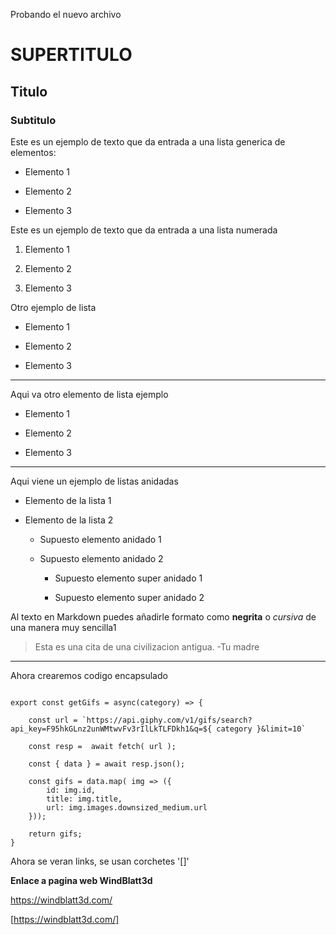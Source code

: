 Probando el nuevo archivo

# SUPERTITULO
 
## Titulo

### Subtitulo

Este es un ejemplo de texto que da entrada a una lista generica de elementos:

- Elemento 1

- Elemento 2

- Elemento 3

Este es un ejemplo de texto que da entrada a una lista numerada

1. Elemento 1

2. Elemento 2

3. Elemento 3

Otro ejemplo de lista

* Elemento 1

* Elemento 2

* Elemento 3

___

Aqui va otro elemento de lista ejemplo

+ Elemento 1

+ Elemento 2

+ Elemento 3

---


Aqui viene un ejemplo de listas anidadas

- Elemento de la lista 1

- Elemento de la lista 2

	- Supuesto elemento anidado 1
	
	- Supuesto elemento anidado 2
	
		- Supuesto elemento super anidado 1
		
		- Supuesto elemento super anidado 2

Al texto en Markdown puedes añadirle formato como **negrita** o *cursiva* de una manera muy sencilla1


> Esta es una cita de una civilizacion antigua. -Tu madre

***


Ahora crearemos codigo encapsulado

~~~

export const getGifs = async(category) => {

    const url = `https://api.giphy.com/v1/gifs/search?api_key=F95hkGLnz2unWMtwvFv3rIlLkTLFDkh1&q=${ category }&limit=10`
    
    const resp =  await fetch( url );
    
    const { data } = await resp.json();

    const gifs = data.map( img => ({
        id: img.id,
        title: img.title,
        url: img.images.downsized_medium.url
    }));

    return gifs;
}
~~~ 


Ahora se veran links, se usan corchetes '[]'

**Enlace a pagina web WindBlatt3d**

https://windblatt3d.com/

[https://windblatt3d.com/]



















